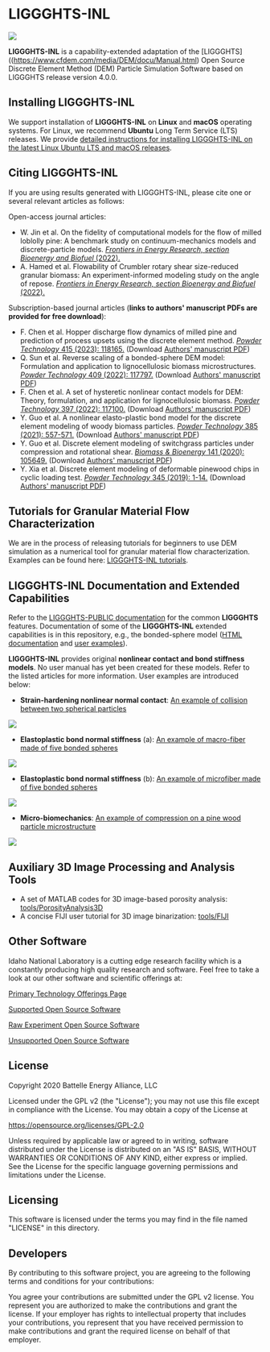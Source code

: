 # LIGGGHTS-INL

<img src="figs/fig_liggghts_inl_banner.png">

**LIGGGHTS-INL** is a capability-extended adaptation of the [LIGGGHTS]((https://www.cfdem.com/media/DEM/docu/Manual.html) Open Source Discrete Element Method (DEM) Particle Simulation Software based on LIGGGHTS release version 4.0.0.

## Installing LIGGGHTS-INL

We support installation of **LIGGGHTS-INL** on **Linux** and **macOS** operating systems. For Linux, we recommend **Ubuntu** Long Term Service (LTS) releases. We provide [detailed instructions for installing LIGGGHTS-INL on the latest Linux Ubuntu LTS and macOS releases](/compile/README.md).

## Citing LIGGGHTS-INL

If you are using results generated with LIGGGHTS-INL, please cite one or several relevant articles as follows:

Open-access journal articles:

* W. Jin et al. On the fidelity of computational models for the flow of milled loblolly pine: A benchmark study on continuum-mechanics models and discrete-particle models. [*Frontiers in Energy Research, section Bioenergy and Biofuel* (2022).](https://doi.org/10.3389/fenrg.2022.855848)
* A. Hamed et al. Flowability of Crumbler rotary shear size-reduced granular biomass: An experiment-informed modeling study on the angle of repose. [*Frontiers in Energy Research, section Bioenergy and Biofuel* (2022).](https://doi.org/10.3389/fenrg.2022.859248)

Subscription-based journal articles (**links to authors' manuscript PDFs are provided for free download**):

* F. Chen et al. Hopper discharge flow dynamics of milled pine and prediction of process upsets using the discrete element method. [*Powder Technology* 415 (2023): 118165.](https://doi.org/10.1016/j.powtec.2022.118165) (Download [Authors' manuscript PDF](https://www.researchgate.net/publication/366219764_Hopper_discharge_flow_dynamics_of_milled_pine_and_prediction_of_process_upsets_using_the_discrete_element_method))
* Q. Sun et al. Reverse scaling of a bonded-sphere DEM model: Formulation and application to lignocellulosic biomass microstructures. [*Powder Technology* 409 (2022): 117797.](https://doi.org/10.1016/j.powtec.2022.117797) (Download [Authors' manuscript PDF](https://www.researchgate.net/publication/362419823_Reverse_scaling_of_a_bonded-sphere_DEM_model_Formulation_and_application_to_lignocellulosic_biomass_microstructures))
* F. Chen et al. A set of hysteretic nonlinear contact models for DEM: Theory, formulation, and application for lignocellulosic biomass. [*Powder Technology* 397 (2022): 117100.](https://doi.org/10.1016/j.powtec.2021.117100) (Download [Authors' manuscript PDF](https://www.researchgate.net/publication/357393650_A_set_of_hysteretic_nonlinear_contact_models_for_DEM_Theory_formulation_and_application_for_lignocellulosic_biomass))
* Y. Guo et al. A nonlinear elasto-plastic bond model for the discrete element modeling of woody biomass particles. [*Powder Technology* 385 (2021): 557-571.](https://doi.org/10.1016/j.powtec.2021.03.008) (Download [Authors' manuscript PDF](https://www.researchgate.net/publication/350048423_A_nonlinear_elasto-plastic_bond_model_for_the_discrete_element_modeling_of_woody_biomass_particles))
* Y. Guo et al. Discrete element modeling of switchgrass particles under compression and rotational shear. [*Biomass & Bioenergy* 141 (2020): 105649.](https://doi.org/10.1016/j.biombioe.2020.105649) (Download [Authors' manuscript PDF](https://www.researchgate.net/publication/342170187_Discrete_element_modeling_of_switchgrass_particles_under_compression_and_rotational_shear))
* Y. Xia et al. Discrete element modeling of deformable pinewood chips in cyclic loading test. [*Powder Technology* 345 (2019): 1-14.](https://doi.org/10.1016/j.powtec.2018.12.072) (Download [Authors' manuscript PDF](https://www.researchgate.net/publication/329869479_Discrete_element_modeling_of_deformable_pinewood_chips_in_cyclic_loading_test))

## Tutorials for Granular Material Flow Characterization

We are in the process of releasing tutorials for beginners to use DEM simulation as a numerical tool for granular material flow characterization. Examples can be found here: [LIGGGHTS-INL tutorials](/examples/LIGGGHTS/INL_tutorials).

## LIGGGHTS-INL Documentation and Extended Capabilities

Refer to the [LIGGGHTS-PUBLIC documentation](https://www.cfdem.com/media/DEM/docu/Manual.html) for the common **LIGGGHTS** features. Documentation of some of the **LIGGGHTS-INL** extended capabilities is in this repository, e.g., the bonded-sphere model ([HTML documentation](/doc/gran_cohesion_bond.html) and [user examples](/examples/LIGGGHTS/INL/cohesive_bond)).


**LIGGGHTS-INL** provides original **nonlinear contact and bond stiffness models**. No user manual has yet been created for these models. Refer to the listed articles for more information. User examples are introduced below:

* **Strain-hardening nonlinear normal contact**: [An example of collision between two spherical particles](/examples/LIGGGHTS/INL/normal_contact_hysteretic_nonlinear1)
<img src="figs/fig_nonlinear_contact.png">

* **Elastoplastic bond normal stiffness** (a): [An example of macro-fiber made of five bonded spheres](/examples/LIGGGHTS/INL/cohesive_bond_nonlinear_compression/chain_bending_mm_2)
<img src="figs/fig_string_mm.png">

* **Elastoplastic bond normal stiffness** (b): [An example of microfiber made of five bonded spheres](/examples/LIGGGHTS/INL/cohesive_bond_nonlinear_compression/chain_bending_um_2)
<img src="figs/fig_string_um.png">

* **Micro-biomechanics**: [An example of compression on a pine wood particle microstructure](/examples/LIGGGHTS/INL/microstructure_compression)
<img src="figs/fig_microstructure_compression.png">

## Auxiliary 3D Image Processing and Analysis Tools

- A set of MATLAB codes for 3D image-based porosity analysis: [tools/PorosityAnalysis3D](tools/PorosityAnalysis3D)
- A concise FIJI user tutorial for 3D image binarization: [tools/FIJI](tools/FIJI)

## Other Software
Idaho National Laboratory is a cutting edge research facility which is a constantly producing high quality research and software. Feel free to take a look at our other software and scientific offerings at:

[Primary Technology Offerings Page](https://www.inl.gov/inl-initiatives/technology-deployment)

[Supported Open Source Software](https://github.com/idaholab)

[Raw Experiment Open Source Software](https://github.com/IdahoLabResearch)

[Unsupported Open Source Software](https://github.com/IdahoLabCuttingBoard)

## License

Copyright 2020 Battelle Energy Alliance, LLC

Licensed under the GPL v2 (the "License");
you may not use this file except in compliance with the License.
You may obtain a copy of the License at

 https://opensource.org/licenses/GPL-2.0

Unless required by applicable law or agreed to in writing, software
distributed under the License is distributed on an "AS IS" BASIS,
WITHOUT WARRANTIES OR CONDITIONS OF ANY KIND, either express or implied.
See the License for the specific language governing permissions and
limitations under the License.

Licensing
-----
This software is licensed under the terms you may find in the file named "LICENSE" in this directory.


Developers
-----
By contributing to this software project, you are agreeing to the following terms and conditions for your contributions:

You agree your contributions are submitted under the GPL v2 license. You represent you are authorized to make the contributions and grant the license. If your employer has rights to intellectual property that includes your contributions, you represent that you have received permission to make contributions and grant the required license on behalf of that employer.
